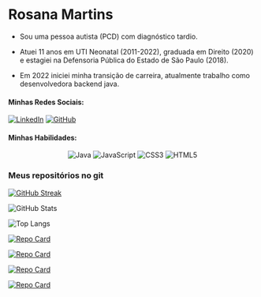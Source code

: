 # Rosana Martins


*  Sou uma pessoa autista (PCD) com diagnóstico tardio.

*  Atuei 11 anos em UTI Neonatal (2011-2022), graduada em Direito (2020) e estagiei na Defensoria Pública do Estado de São Paulo (2018). 

* Em 2022 iniciei minha transição de carreira, atualmente trabalho como desenvolvedora backend java.

                                                            
####  Minhas Redes Sociais:



[![LinkedIn](https://img.shields.io/badge/LinkedIn-000?style=for-the-badge&logo=linkedin&logoColor=0E76A8)](https://www.linkedin.com/in/rosana-martins-54987a223/)
[![GitHub](https://img.shields.io/badge/GitHub-000?style=for-the-badge&logo=github)](https://github.com/martinsrosana)




#### Minhas Habilidades:

<center>

![Java](https://img.shields.io/badge/Java-000?style=for-the-badge&logo=java)
![JavaScript](https://img.shields.io/badge/JavaScript-000?style=for-the-badge&logo=javascript)
![CSS3](https://img.shields.io/badge/CSS3-000?style=for-the-badge&logo=css3&logoColor=264CE4)
![HTML5](https://img.shields.io/badge/HTML5-000?style=for-the-badge&logo=html5)



</center>


###  Meus repositórios no git



[![GitHub Streak](https://streak-stats.demolab.com/?user=MARTINSROSANA&theme=bear&background=000&border=30A3DC&dates=FFF)](https://git.io/streak-stats)

![GitHub Stats](https://github-readme-stats.vercel.app/api?username=MARTINSROSANA&theme=transparent&bg_color=000&border_color=30A3DC&show_icons=true&icon_color=30A3DC&title_color=E94D5F&text_color=FFF)

![Top Langs](https://github-readme-stats-git-masterrstaa-rickstaa.vercel.app/api/top-langs/?username=MARTINSROSANA&bg_color=000&border_color=30A3DC&title_color=E94D5F&text_color=FFF)

[![Repo Card](https://github-readme-stats.vercel.app/api/pin/?username=MARTINSROSANA&repo=DesafioControleFluxoDio&bg_color=000&border_color=30A3DC&show_icons=true&icon_color=30A3DC&title_color=E94D5F&text_color=FFF)](https://github.com/martinsrosana/DesafioControleFluxoDio)

[![Repo Card](https://github-readme-stats.vercel.app/api/pin/?username=MARTINSROSANA&repo=Barbearia&bg_color=000&border_color=30A3DC&show_icons=true&icon_color=30A3DC&title_color=E94D5F&text_color=FFF)](https://github.com/martinsrosana/Barbearia)


[![Repo Card](https://github-readme-stats.vercel.app/api/pin/?username=MARTINSROSANA&repo=ContaBancoDio&bg_color=000&border_color=30A3DC&show_icons=true&icon_color=30A3DC&title_color=E94D5F&text_color=FFF)](https://github.com/martinsrosana/ContaBancoDio)

[![Repo Card](https://github-readme-stats.vercel.app/api/pin/?username=MARTINSROSANA&repo=DesafioIphoneDio&bg_color=000&border_color=30A3DC&show_icons=true&icon_color=30A3DC&title_color=E94D5F&text_color=FFF)](https://github.com/martinsrosana/DesafioIphoneDio)

